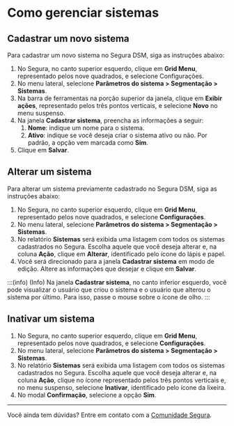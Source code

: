 # Como gerenciar sistemas

## Cadastrar um novo sistema

Para cadastrar um novo sistema no Segura DSM, siga as instruções abaixo:

1. No Segura, no canto superior esquerdo, clique em **Grid Menu**, representado pelos nove quadrados, e selecione Configurações.
2. No menu lateral, selecione **Parâmetros do sistema > Segmentação > Sistemas**.
3. Na barra de ferramentas na porção superior da janela, clique em **Exibir ações**, representado pelos três pontos verticais, e selecione **Novo** no menu suspenso.
4. Na janela **Cadastrar sistema**, preencha as informações a seguir:
   1. **Nome**: indique um nome para o sistema.
   2. **Ativo**: indique se você deseja criar o sistema ativo ou não. Por padrão, a opção vem marcada como **Sim**.
5. Clique em **Salvar**.

## Alterar um sistema

Para alterar um sistema previamente cadastrado no Segura DSM, siga as instruções abaixo:

1. No Segura, no canto superior esquerdo, clique em **Grid Menu**, representado pelos nove quadrados, e selecione **Configurações**.
2. No menu lateral, selecione **Parâmetros do sistema > Segmentação > Sistemas**.
3. No relatório **Sistemas** será exibida uma listagem com todos os sistemas cadastrados no Segura. Escolha aquele que você deseja alterar e, na coluna **Ação**, clique em **Alterar**, identificado pelo ícone do lápis e papel.
4. Você será direcionado para a janela **Cadastrar sistema** em modo de edição. Altere as informações que desejar e clique em **Salvar**.

:::(info) (Info)
Na janela **Cadastrar sistema**, no canto inferior esquerdo, você pode visualizar o usuário que criou o sistema e o usuário que alterou o sistema por último. Para isso, passe o mouse sobre o ícone de olho.
:::

## Inativar um sistema

1. No Segura, no canto superior esquerdo, clique em **Grid Menu**, representado pelos nove quadrados, e selecione **Configurações**.
2. No menu lateral, selecione **Parâmetros do sistema > Segmentação > Sistemas**.
3. No relatório **Sistemas** será exibida uma listagem com todos os sistemas cadastrados no Segura. Escolha aquele que você deseja alterar e, na coluna **Ação**, clique no ícone representado pelos três pontos verticais e, no menu suspenso, selecione **Inativar**, identificado pelo ícone da lixeira.
4. No modal **Confirmação**, selecione a opção **Sim**.

---

Você ainda tem dúvidas? Entre em contato com a [Comunidade Segura](https://community.Segura.io/).